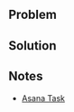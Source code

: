 ## Problem

<!-- What are you trying to solve? -->

## Solution

<!-- How does this change fix the problem? -->

## Notes

<!-- Link the Asana task here -->
* [Asana Task]()

<!-- For non-template repos: Reference the owning team to add to all PRs -->
<!-- Ex: @shopsmart/web-team -->
